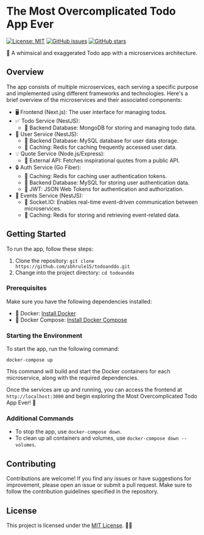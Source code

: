 # The Most Overcomplicated Todo App Ever

[![License: MIT](https://img.shields.io/badge/License-MIT-yellow.svg)](https://opensource.org/licenses/MIT)
[![GitHub issues](https://img.shields.io/github/issues/sbhrule15/todoanddo)](https://github.com/sbhrule15/todoanddo/issues)
[![GitHub stars](https://img.shields.io/github/stars/sbhrule15/todoanddo)](https://github.com/sbhrule15/todoanddo/stargazers)

📝 A whimsical and exaggerated Todo app with a microservices architecture.

## Overview

The app consists of multiple microservices, each serving a specific purpose and implemented using different frameworks and technologies. Here's a brief overview of the microservices and their associated components:

- 🖥️ Frontend (Next.js): The user interface for managing todos.
- ✅ Todo Service (NestJS):
  - 💾 Backend Database: MongoDB for storing and managing todo data.
- 👤 User Service (NestJS):
  - 💾 Backend Database: MySQL database for user data storage.
  - 🚀 Caching: Redis for caching frequently accessed user data.
- 💡 Quote Service (Node.js/Express):
  - 🔗 External API: Fetches inspirational quotes from a public API.
- 🔒 Auth Service (Go Fiber):
  - 🚀 Caching: Redis for caching user authentication tokens.
  - 💾 Backend Database: MySQL for storing user authentication data.
  - 🔐 JWT: JSON Web Tokens for authentication and authorization.
- 📡 Events Service (NestJS):
  - 📶 Socket.IO: Enables real-time event-driven communication between microservices.
  - 🚀 Caching: Redis for storing and retrieving event-related data.

## Getting Started

To run the app, follow these steps:

1. Clone the repository: `git clone https://github.com/sbhrule15/todoanddo.git`
2. Change into the project directory: `cd todoanddo`

### Prerequisites

Make sure you have the following dependencies installed:

- 🐳 Docker: [Install Docker](https://docs.docker.com/get-docker/)
- 🐳 Docker Compose: [Install Docker Compose](https://docs.docker.com/compose/install/)

### Starting the Environment

To start the app, run the following command:

```shell
docker-compose up
```

This command will build and start the Docker containers for each microservice, along with the required dependencies.

Once the services are up and running, you can access the frontend at `http://localhost:3000` and begin exploring the Most Overcomplicated Todo App Ever! 🎉

### Additional Commands

- To stop the app, use `docker-compose down`.
- To clean up all containers and volumes, use `docker-compose down --volumes`.

## Contributing

Contributions are welcome! If you find any issues or have suggestions for improvement, please open an issue or submit a pull request. Make sure to follow the contribution guidelines specified in the repository.

## License

This project is licensed under the [MIT License](LICENSE). 📝📜
